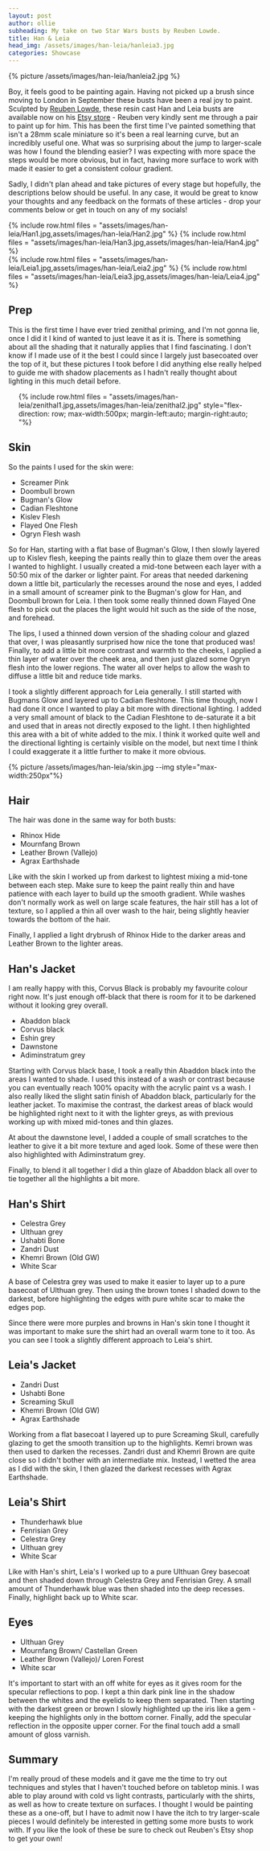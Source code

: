 ```yaml
---
layout: post
author: ollie
subheading: My take on two Star Wars busts by Reuben Lowde.
title: Han & Leia
head_img: /assets/images/han-leia/hanleia3.jpg
categories: Showcase
---
```


{% picture /assets/images/han-leia/hanleia2.jpg %}

Boy, it feels good to be painting again. Having not picked up a brush since moving to London in September these busts have been a real joy to paint. Sculpted by [Reuben Lowde](https://www.instagram.com/reubenlowde/), these resin cast Han and Leia busts are available now on his [Etsy store](https://www.etsy.com/uk/shop/ReubenLowdeArt?ref=ss_profilei) - Reuben very kindly sent me through a pair to paint up for him. This has been the first time I've painted something that isn't a 28mm scale miniature so it's been a real learning curve, but an incredibly useful one. What was so surprising about the jump to larger-scale was how I found the blending easier? I was expecting with more space the steps would be more obvious, but in fact, having more surface to work with made it easier to get a consistent colour gradient.
<!--more-->

Sadly, I didn't plan ahead and take pictures of every stage but hopefully, the descriptions below should be useful. In any case, it would be great to know your thoughts and any feedback on the formats of these articles - drop your comments below or get in touch on any of my socials!

<div class="row-images">
{% include row.html files = "assets/images/han-leia/Han1.jpg,assets/images/han-leia/Han2.jpg" %}
{% include row.html files = "assets/images/han-leia/Han3.jpg,assets/images/han-leia/Han4.jpg" %}
</div>

<div class="row-images">
{% include row.html files = "assets/images/han-leia/Leia1.jpg,assets/images/han-leia/Leia2.jpg" %}
{% include row.html files = "assets/images/han-leia/Leia3.jpg,assets/images/han-leia/Leia4.jpg" %}
</div>

## Prep
This is the first time I have ever tried zenithal priming, and I'm not gonna lie, once I did it I kind of wanted to just leave it as it is. There is something about all the shading that it naturally applies that I find fascinating. I don't know if I made use of it the best I could since I largely just basecoated over the top of it, but these pictures I took before I did anything else really helped to guide me with shadow placements as I hadn't really thought about lighting in this much detail before.

<div style="padding:0 calc(5% - 5px);">
{% include row.html files = "assets/images/han-leia/zenithal1.jpg,assets/images/han-leia/zenithal2.jpg" style="flex-direction: row; max-width:500px; margin-left:auto; margin-right:auto; "%}
</div>

## Skin
So the paints I used for the skin were:
- Screamer Pink
- Doombull brown
- Bugman's Glow
- Cadian Fleshtone
- Kislev Flesh
- Flayed One Flesh
- Ogryn Flesh wash

So for Han, starting with a flat base of Bugman's Glow, I then slowly layered up to Kislev flesh, keeping the paints really thin to glaze them over the areas I wanted to highlight. I usually created a mid-tone between each layer with a 50:50 mix of the darker or lighter paint. For areas that needed darkening down a little bit, particularly the recesses around the nose and eyes, I added in a small amount of screamer pink to the Bugman's glow for Han, and Doombull brown for Leia. I then took some really thinned down Flayed One flesh to pick out the places the light would hit such as the side of the nose, and forehead.

The lips, I used a thinned down version of the shading colour and glazed that over, I was pleasantly surprised how nice the tone that produced was! Finally, to add a little bit more contrast and warmth to the cheeks, I applied a thin layer of water over the cheek area, and then just glazed some Ogryn flesh into the lower regions. The water all over helps to allow the wash to diffuse a little bit and reduce tide marks.

I took a slightly different approach for Leia generally. I still started with Bugmans Glow and layered up to Cadian fleshtone. This time though, now I had done it once I wanted to play a bit more with directional lighting. I added a very small amount of black to the Cadian Fleshtone to de-saturate it a bit and used that in areas not directly exposed to the light. I then highlighted this area with a bit of white added to the mix. I think it worked quite well and the directional lighting is certainly visible on the model, but next time I think I could exaggerate it a little further to make it more obvious.

{% picture /assets/images/han-leia/skin.jpg --img style="max-width:250px"%}

## Hair
The hair was done in the same way for both busts:
- Rhinox Hide
- Mournfang Brown
- Leather Brown (Vallejo)
- Agrax Earthshade

Like with the skin I worked up from darkest to lightest mixing a mid-tone between each step. Make sure to keep the paint really thin and have patience with each layer to build up the smooth gradient. While washes don't normally work as well on large scale features, the hair still has a lot of texture, so I applied a thin all over wash to the hair, being slightly heavier towards the bottom of the hair.

Finally, I applied a light drybrush of Rhinox Hide to the darker areas and Leather Brown to the lighter areas.

## Han's Jacket
I am really happy with this, Corvus Black is probably my favourite colour right now. It's just enough off-black that there is room for it to be darkened without it looking grey overall.
- Abaddon black
- Corvus black
- Eshin grey
- Dawnstone
- Adiminstratum grey

Starting with Corvus black base, I took a really thin Abaddon black into the areas I wanted to shade. I used this instead of a wash or contrast because you can eventually reach 100% opacity with the acrylic paint vs a wash. I also really liked the slight satin finish of Abaddon black, particularly for the leather jacket. To maximise the contrast, the darkest areas of black would be highlighted right next to it with the lighter greys, as with previous working up with mixed mid-tones and thin glazes.

At about the dawnstone level, I added a couple of small scratches to the leather to give it a bit more texture and aged look. Some of these were then also highlighted with Adiminstratum grey.

Finally, to blend it all together I did a thin glaze of Abaddon black all over to tie together all the highlights a bit more.

## Han's Shirt
- Celestra Grey
- Ulthuan grey
- Ushabti Bone
- Zandri Dust
- Khemri Brown (Old GW)
- White Scar

A base of Celestra grey was used to make it easier to layer up to a pure basecoat of Ulthuan grey. Then using the brown tones I shaded down to the darkest, before highlighting the edges with pure white scar to make the edges pop.

Since there were more purples and browns in Han's skin tone I thought it was important to make sure the shirt had an overall warm tone to it too. As you can see I took a slightly different approach to Leia's shirt.

## Leia's Jacket
- Zandri Dust
- Ushabti Bone
- Screaming Skull
- Khemri Brown (Old GW)
- Agrax Earthshade

Working from a flat basecoat I layered up to pure Screaming Skull, carefully glazing to get the smooth transition up to the highlights. Kemri brown was then used to darken the recesses. Zandri dust and Khemri Brown are quite close so I didn't bother with an intermediate mix. Instead, I wetted the area as I did with the skin, I then glazed the darkest recesses with Agrax Earthshade.

## Leia's Shirt
- Thunderhawk blue
- Fenrisian Grey
- Celestra Grey
- Ulthuan grey
- White Scar

Like with Han's shirt, Leia's I worked up to a pure Ulthuan Grey basecoat and then shaded down through Celestra Grey and Fenrisian Grey. A small amount of Thunderhawk blue was then shaded into the deep recesses. Finally, highlight back up to White scar.

## Eyes
- Ulthuan Grey
- Mournfang Brown/ Castellan Green
- Leather Brown (Vallejo)/ Loren Forest
- White scar

It's important to start with an off white for eyes as it gives room for the specular reflections to pop. I kept a thin dark pink line in the shadow between the whites and the eyelids to keep them separated. Then starting with the darkest green or brown I slowly highlighted up the iris like a gem - keeping the highlights only in the bottom corner. Finally, add the specular reflection in the opposite upper corner. For the final touch add a small amount of gloss varnish.

## Summary
I'm really proud of these models and it gave me the time to try out techniques and styles that I haven't touched before on tabletop minis. I was able to play around with cold vs light contrasts, particularly with the shirts, as well as how to create texture on surfaces. I thought I would be painting these as a one-off, but I have to admit now I have the itch to try larger-scale pieces I would definitely be interested in getting some more busts to work with. If you like the look of these be sure to check out Reuben's Etsy shop to get your own!